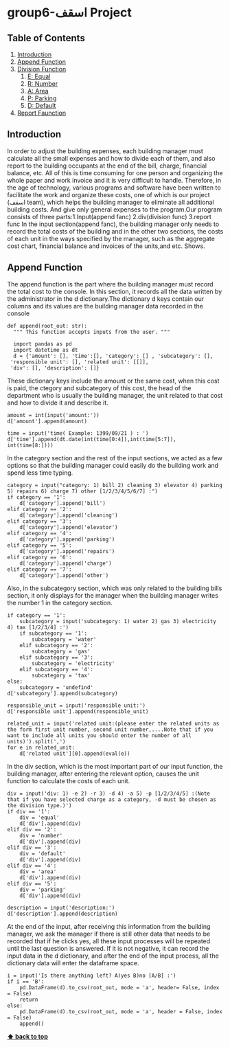 # group6-اسقف Project

## Table of Contents
  1. [Introduction](#introduction)
  2. [Append Function](#append-function)
  3. [Division Function](#division-function)
     1. [E: Equal](#equal)
     2. [R: Number](#number)
     3. [A: Area](#area)
     4. [P: Parking](#parking)
     5. [D: Default](#default)
  4. [Report Faunction](#report-function)
  
## Introduction
In order to adjust the building expenses, each building manager must calculate all the small expenses and how to divide each of them, and also report to the building occupants at the end of the bill, charge, financial balance, etc. All of this is time consuming for one person and organizing the whole paper and work invoice and it is very difficult to handle. Therefore, in the age of technology, various programs and software have been written to facilitate the work and organize these costs, one of which is our project (اسقف team), which helps the building manager to eliminate all additional building costs. And give only general expenses to the program.Our program consists of three parts:1.Input(append fanc) 2.div(division func) 3.report func
In the input section(append fanc), the building manager only needs to record the total costs of the building and in the other two sections, the costs of each unit in the ways specified by the manager, such as the aggregate cost chart, financial balance and invoices of the units,and etc. Shows.

## **Append Function**

The append function is the part where the building manager must record the total cost to the console. In this section, it records all the data written by the administrator in the d dictionary.The dictionary d keys contain our columns and its values are the building manager data recorded in the console

    def append(root_out: str):
      """ This function accepts inputs from the user. """
    
      import pandas as pd
      import datetime as dt
      d = {'amount': [], 'time':[], 'category': [] , 'subcategory': [],
     'responsible unit': [], 'related unit': [[]],
     'div': [], 'description': []}
     
These dictionary keys include the amount or the same cost, when this cost is paid, the ctegory and subcategory of this cost, the head of the department who is usually the building manager, the unit related to that cost and how to divide it and describe it.
   
    amount = int(input('amount:'))
    d['amount'].append(amount)
    
    time = input('time( Example: 1399/09/21 ) : ')
    d['time'].append(dt.date(int(time[0:4]),int(time[5:7]), int(time[8:])))
    
In the category section and the rest of the input sections, we acted as a few options so that the building manager could easily do the building work and spend less time typing. 
    
    category = input("category: 1) bill 2) cleaning 3) elevator 4) parking 5) repairs 6) charge 7) other [1/2/3/4/5/6/7] :")
    if category == '1':
        d['category'].append('bill')
    elif category == '2':
        d['category'].append('cleaning')
    elif category == '3':
        d['category'].append('elevator')
    elif category == '4':
        d['category'].append('parking')
    elif category == '5':
        d['category'].append('repairs')
    elif category == '6':
        d['category'].append('charge')
    elif category == '7':
        d['category'].append('other')
        
Also, in the subcategory section, which was only related to the building bills section, it only displays for the manager when the building manager writes the number 1 in the category section.
        
    if category == '1':
        subcategory = input('subcategory: 1) water 2) gas 3) electricity 4) tax [1/2/3/4] :')
        if subcategory == '1':
            subcategory = 'water'
        elif subcategory == '2':
            subcategory = 'gas'
        elif subcategory == '3':
            subcategory = 'electricity'
        elif subcategory == '4':
            subcategory = 'tax'
    else:
        subcategory = 'undefind'
    d['subcategory'].append(subcategory)
    
    responsible_unit = input('responsible unit:')
    d['responsible unit'].append(responsible_unit)
    
    related_unit = input('related unit:(please enter the related units as the form first unit number, second unit number,....Note that if you want to include all units you should enter the number of all units)').split(',')
    for e in related_unit:
        d['related unit'][0].append(eval(e))
        
In the div section, which is the most important part of our input function, the building manager, after entering the relevant option, causes the unit function to calculate the costs of each unit.
    
    div = input('div: 1) -e 2) -r 3) -d 4) -a 5) -p [1/2/3/4/5] :(Note that if you have selected charge as a category, -d must be chosen as the division type.)')
    if div == '1':
        div = 'equal'
        d['div'].append(div)
    elif div == '2':
        div = 'number'
        d['div'].append(div)
    elif div == '3':
        div = 'default'
        d['div'].append(div)
    elif div == '4':
        div = 'area'
        d['div'].append(div)
    elif div == '5':
        div = 'parking'
        d['div'].append(div)
    
    description = input('description:')
    d['description'].append(description)
    
At the end of the input, after receiving this information from the building manager, we ask the manager if there is still other data that needs to be recorded that if he clicks yes, all these input processes will be repeated until the last question is answered. If it is not negative, it can record the input data in the d dictionary, and after the end of the input process, all the dictionary data will enter the dataframe space.

    i = input('Is there anything left? A)yes B)no [A/B] :')
    if i == 'B':
        pd.DataFrame(d).to_csv(root_out, mode = 'a', header= False, index = False)
        return
    else:
        pd.DataFrame(d).to_csv(root_out, mode = 'a', header = False, index = False)
        append()
**[⬆ back to top](#table-of-contents)**
